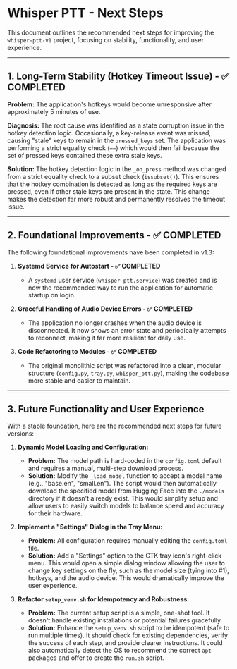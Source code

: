 # Whisper PTT - Next Steps

This document outlines the recommended next steps for improving the `whisper-ptt-v1` project, focusing on stability, functionality, and user experience.

---

## 1. Long-Term Stability (Hotkey Timeout Issue) - ✅ COMPLETED

**Problem:** The application's hotkeys would become unresponsive after approximately 5 minutes of use.

**Diagnosis:** The root cause was identified as a state corruption issue in the hotkey detection logic. Occasionally, a key-release event was missed, causing "stale" keys to remain in the `pressed_keys` set. The application was performing a strict equality check (`==`) which would then fail because the set of pressed keys contained these extra stale keys.

**Solution:** The hotkey detection logic in the `_on_press` method was changed from a strict equality check to a subset check (`issubset()`). This ensures that the hotkey combination is detected as long as the required keys are pressed, even if other stale keys are present in the state. This change makes the detection far more robust and permanently resolves the timeout issue.

---

## 2. Foundational Improvements - ✅ COMPLETED

The following foundational improvements have been completed in v1.3:

1.  **Systemd Service for Autostart - ✅ COMPLETED**
    *   A `systemd` user service (`whisper-ptt.service`) was created and is now the recommended way to run the application for automatic startup on login.

2.  **Graceful Handling of Audio Device Errors - ✅ COMPLETED**
    *   The application no longer crashes when the audio device is disconnected. It now shows an error state and periodically attempts to reconnect, making it far more resilient for daily use.

3.  **Code Refactoring to Modules - ✅ COMPLETED**
    *   The original monolithic script was refactored into a clean, modular structure (`config.py`, `tray.py`, `whisper_ptt.py`), making the codebase more stable and easier to maintain.

---

## 3. Future Functionality and User Experience

With a stable foundation, here are the recommended next steps for future versions:

1.  **Dynamic Model Loading and Configuration:**
    *   **Problem:** The model path is hard-coded in the `config.toml` default and requires a manual, multi-step download process.
    *   **Solution:** Modify the `_load_model` function to accept a model name (e.g., "base.en", "small.en"). The script would then automatically download the specified model from Hugging Face into the `./models` directory if it doesn't already exist. This would simplify setup and allow users to easily switch models to balance speed and accuracy for their hardware.

2.  **Implement a "Settings" Dialog in the Tray Menu:**
    *   **Problem:** All configuration requires manually editing the `config.toml` file.
    *   **Solution:** Add a "Settings" option to the GTK tray icon's right-click menu. This would open a simple dialog window allowing the user to change key settings on the fly, such as the model size (tying into #1), hotkeys, and the audio device. This would dramatically improve the user experience.

3.  **Refactor `setup_venv.sh` for Idempotency and Robustness:**
    *   **Problem:** The current setup script is a simple, one-shot tool. It doesn't handle existing installations or potential failures gracefully.
    *   **Solution:** Enhance the `setup_venv.sh` script to be idempotent (safe to run multiple times). It should check for existing dependencies, verify the success of each step, and provide clearer instructions. It could also automatically detect the OS to recommend the correct `apt` packages and offer to create the `run.sh` script.
